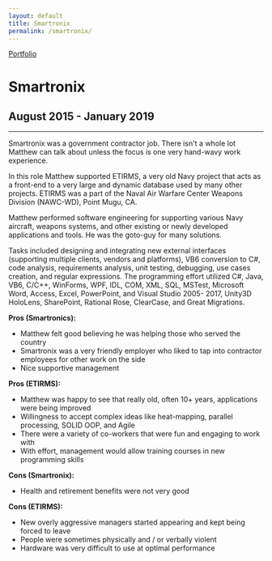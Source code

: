 ```yaml
---
layout: default
title: Smartronix
permalink: /smartronix/
---
```

<a class="github-fork-ribbon no-tufte-underline" href="../index.html" title="Portfolio">Portfolio</a>
# Smartronix
## August 2015 - January 2019
<hr class="hr-plain">

Smartronix was a government contractor job. There isn't a whole lot Matthew can talk about unless the focus is one very hand-wavy work experience.

In this role Matthew supported ETIRMS, a very old Navy project that acts as a front-end to a very large and dynamic database used by many other projects. ETIRMS was a part of the Naval Air Warfare Center Weapons Division (NAWC-WD), Point Mugu, CA.

Matthew performed software engineering for supporting various Navy aircraft, weapons systems, and other existing or newly developed applications and tools. He was the goto-guy for many solutions.

Tasks included designing and integrating new external interfaces (supporting multiple clients, vendors and platforms), VB6 conversion to C#, code analysis, requirements analysis, unit testing, debugging, use cases creation, and regular expressions. The programming effort utilized C#, Java, VB6, C/C++, WinForms, WPF, IDL, COM, XML, SQL, MSTest, Microsoft Word, Access, Excel, PowerPoint, and Visual Studio 2005- 2017, Unity3D HoloLens, SharePoint, Rational Rose, ClearCase, and Great Migrations.

**Pros (Smartronics):**
* Matthew felt good believing he was helping those who served the country
* Smartronix was a very friendly employer who liked to tap into contractor employees for other work on the side
* Nice supportive management

**Pros (ETIRMS):**
* Matthew was happy to see that really old, often 10+ years, applications were being improved
* Willingness to accept complex ideas like heat-mapping, parallel processing, SOLID OOP, and Agile
* There were a variety of co-workers that were fun and engaging to work with
* With effort, management would allow training courses in new programming skills

**Cons (Smartronix):**
* Health and retirement benefits were not very good

**Cons (ETIRMS):**
* New overly aggressive managers started appearing and kept being forced to leave
* People were sometimes physically and / or verbally violent
* Hardware was very difficult to use at optimal performance